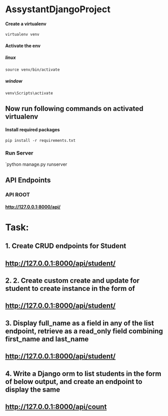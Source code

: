 # AssystantDjangoProject
 

#### Create a virtualenv 
`virtualenv venv`


#### Activate the env

##### linux
`source venv/bin/activate`

##### window
`venv\Scripts\activate`




## Now run following commands on activated virtualenv


#### Install required packages
`pip install -r requirements.txt`


### Run Server
`python manage.py runserver



## API Endpoints

### API ROOT
#### http://127.0.0.1:8000/api/


# Task:

## 1. Create CRUD endpoints for Student
## http://127.0.0.1:8000/api/student/

## 2. 2. Create custom create and update for student to create instance in the form of
## http://127.0.0.1:8000/api/student/

## 3. Display full_name as a field in any of the list endpoint, retrieve as a read_only field combining first_name and last_name
## http://127.0.0.1:8000/api/student/

## 4. Write a  Django orm to list students in the form of below output, and create an endpoint to display the same
## http://127.0.0.1:8000/api/count
